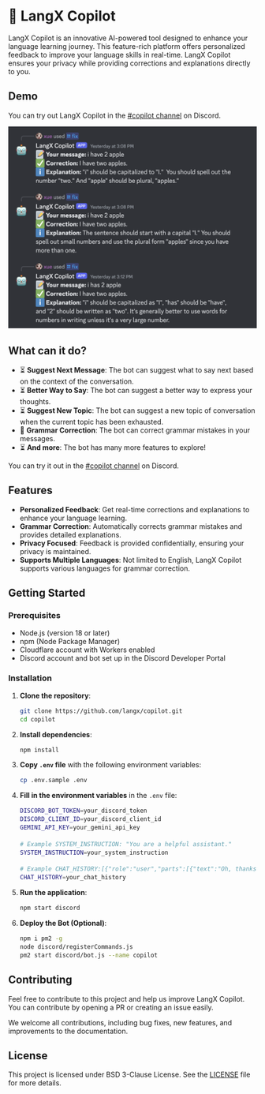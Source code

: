 # :robot: LangX Copilot

LangX Copilot is an innovative AI-powered tool designed to enhance your language learning journey. This feature-rich platform offers personalized feedback to improve your language skills in real-time. LangX Copilot ensures your privacy while providing corrections and explanations directly to you.

## Demo

You can try out LangX Copilot in the [#copilot channel](https://discord.langx.io) on Discord.

![Example](./assets/example.png)

## What can it do?

- :hourglass_flowing_sand: **Suggest Next Message**: The bot can suggest what to say next based on the context of the conversation.
- :hourglass_flowing_sand: **Better Way to Say**: The bot can suggest a better way to express your thoughts.
- :hourglass_flowing_sand: **Suggest New Topic**: The bot can suggest a new topic of conversation when the current topic has been exhausted.
- :construction: **Grammar Correction**: The bot can correct grammar mistakes in your messages.
- :hourglass_flowing_sand: **And more**: The bot has many more features to explore!

You can try it out in the [#copilot channel](https://discord.langx.io) on Discord.

## Features

- **Personalized Feedback**: Get real-time corrections and explanations to enhance your language learning.
- **Grammar Correction**: Automatically corrects grammar mistakes and provides detailed explanations.
- **Privacy Focused**: Feedback is provided confidentially, ensuring your privacy is maintained.
- **Supports Multiple Languages**: Not limited to English, LangX Copilot supports various languages for grammar correction.

## Getting Started

### Prerequisites

- Node.js (version 18 or later)
- npm (Node Package Manager)
- Cloudflare account with Workers enabled
- Discord account and bot set up in the Discord Developer Portal

### Installation

1. **Clone the repository**:

   ```sh
   git clone https://github.com/langx/copilot.git
   cd copilot
   ```

2. **Install dependencies**:

   ```sh
   npm install
   ```

3. **Copy `.env` file** with the following environment variables:

   ```sh
   cp .env.sample .env
   ```

4. **Fill in the environment variables** in the `.env` file:

   ```sh
   DISCORD_BOT_TOKEN=your_discord_token
   DISCORD_CLIENT_ID=your_discord_client_id
   GEMINI_API_KEY=your_gemini_api_key

   # Example SYSTEM_INSTRUCTION: "You are a helpful assistant."
   SYSTEM_INSTRUCTION=your_system_instruction

   # Example CHAT_HISTORY:[{"role":"user","parts":[{"text":"Oh, thanks! Yes, I am relaxing at home. What about you? Do you have any plans for today?\n"}]},{"role":"model","parts":[{"text":"{\"correction\":null,\"explanation\":null}"}]}]
   CHAT_HISTORY=your_chat_history
   ```

5. **Run the application**:

   ```sh
   npm start discord
   ```

6. **Deploy the Bot (Optional)**:

   ```sh
   npm i pm2 -g
   node discord/registerCommands.js
   pm2 start discord/bot.js --name copilot
   ```

## Contributing

Feel free to contribute to this project and help us improve LangX Copilot. You can contribute by opening a PR or creating an issue easily.

We welcome all contributions, including bug fixes, new features, and improvements to the documentation.

## License

This project is licensed under BSD 3-Clause License. See the [LICENSE](LICENSE) file for more details.
